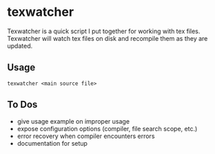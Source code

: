 texwatcher
============

Texwatcher is a quick script I put together for working with tex files. Texwatcher will watch tex files on disk and recompile them as they are updated.

Usage
-----

    texwatcher <main source file>

To Dos
------
- give usage example on improper usage
- expose configuration options (compiler, file search scope, etc.)
- error recovery when compiler encounters errors
- documentation for setup

